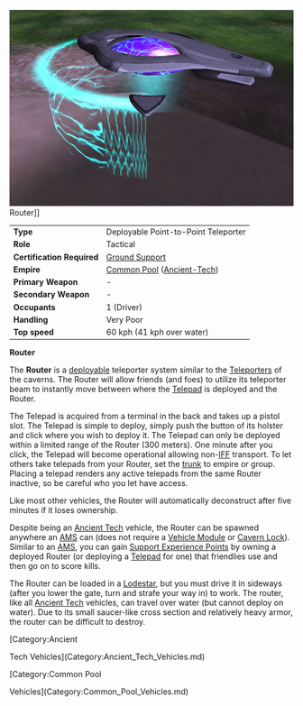 ![](../images/Router.jpg "fig:Router.jpg") Router\]\]

|                            |                                                                                                     |
| -------------------------- | --------------------------------------------------------------------------------------------------- |
| **Type**                   | Deployable Point-to-Point Teleporter                                                                |
| **Role**                   | Tactical                                                                                            |
| **Certification Required** | [Ground Support](../certifications/Ground_Support.md)                                               |
| **Empire**                 | [Common Pool](../terminology/Common_Pool.md) ([Ancient-Tech](../terminology/Ancient_Technology.md)) |
| **Primary Weapon**         | \-                                                                                                  |
| **Secondary Weapon**       | \-                                                                                                  |
| **Occupants**              | 1 (Driver)                                                                                          |
| **Handling**               | Very Poor                                                                                           |
| **Top speed**              | 60 kph (41 kph over water)                                                                          |

**Router**

The **Router** is a [deployable](../terminology/Deploy.md) teleporter system
similar to the [Teleporters](../terminology/Teleporter.md) of the caverns. The
Router will allow friends (and foes) to utilize its teleporter beam to instantly
move between where the [Telepad](../weapons/Telepad.md) is deployed and the
Router.

The Telepad is acquired from a terminal in the back and takes up a pistol slot.
The Telepad is simple to deploy, simply push the button of its holster and click
where you wish to deploy it. The Telepad can only be deployed within a limited
range of the Router (300 meters). One minute after you click, the Telepad will
become operational allowing non-[IFF](../terminology/IFF.md) transport. To let
others take telepads from your Router, set the [trunk](../terminology/Trunk.md)
to empire or group. Placing a telepad renders any active telepads from the same
Router inactive, so be careful who you let have access.

Like most other vehicles, the Router will automatically deconstruct after five
minutes if it loses ownership.

Despite being an [Ancient Tech](../terminology/Ancient_Technology.md) vehicle,
the Router can be spawned anywhere an [AMS](Advanced_Mobile_Station.md) can
(does not require a [Vehicle Module](../etc/Vehicle_Module.md) or
[Cavern Lock](../etc/Cavern_Lock.md)). Similar to an
[AMS](Advanced_Mobile_Station.md), you can gain
[Support Experience Points](../terminology/Support_Experience_Points.md) by
owning a deployed Router (or deploying a [Telepad](../weapons/Telepad.md) for
one) that friendlies use and then go on to score kills.

The Router can be loaded in a [Lodestar](Lodestar.md), but you must drive it in
sideways (after you lower the gate, turn and strafe your way in) to work. The
router, like all [Ancient Tech](../terminology/Ancient_Technology.md) vehicles,
can travel over water (but cannot deploy on water). Due to its small saucer-like
cross section and relatively heavy armor, the router can be difficult to
destroy.

<!--[Category:Game Items](Category:Game_Items.md)--> [Category:Ancient

Tech Vehicles](Category:Ancient_Tech_Vehicles.md)

<!--[Category:Vehicles](Category:Vehicles.md)--> [Category:Common Pool

Vehicles](Category:Common_Pool_Vehicles.md)
<!--[Category:Ground Vehicles](Category:Ground_Vehicles.md)-->
